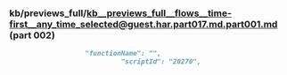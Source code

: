 ### kb/previews_full/kb__previews_full__flows__time-first__any_time_selected@guest.har.part017.md.part001.md (part 002)

```md
                   "functionName": "",
                            "scriptId": "20270",
         
```

```
